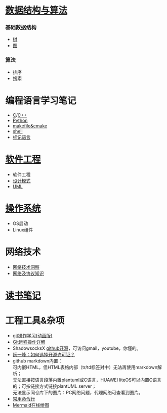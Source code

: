 
# [数据结构与算法](data_struct/README.md)
### 基础数据结构

- [树](data_struct/trees.md)
- [图](data_struct/graph.md)

### 算法
- 排序
- 搜索

# 编程语言学习笔记
* [C](lang/c_feature.md)/[C++](lang/cpp_feature.md)
* [Python](lang/py_feature.md)
* [makefile&cmake](lang/mk_feature.md)
* [shell](lang/sh_feature.md)
* [标记语言](lang/markup_lang.md)


# [软件工程](sw_eng/README.md)
- 软件工程
- [设计模式](sw_eng/patterns.md)
- [UML](sw_eng/uml.md)

# [操作系统](os/README.md)

- OS启动
- Linux组件

# 网络技术
- [网络技术洞察](net/insights.md)
- [网络及协议知识](net/README.md)

# [读书笔记](reading/README.md)

# 工程工具&杂项

- [git操作学习(动画版)](https://learngitbranching.js.org)
- [Git远程操作详解](https://www.ruanyifeng.com/blog/2014/06/git_remote.html)
- ShadowsocksX
[github开源](https://github.com/shadowsocks/ShadowsocksX-NG/releases/tag/v1.9.4)，可访问gmail，youtube，你懂的。
- [阮一峰：如何选择开源许可证？](http://www.ruanyifeng.com/blog/2011/05/how_to_choose_free_software_licenses.html)
- github markdown内置：
</br>可内嵌HTML，但HTML表格内部（tr/td标签对中）无法再使用markdown解析；
</br>无法直接按语言段落内置plantuml或C语言，HUAWEI liteOS可以内置C语言的；可按链接方式链接plantUML server；
</br>无法显示同仓库下的图片：PC网络问题，代理网络可查看到图片。
- [常用命令行](os/freq_cmd.md)
- [Mermaid在线绘图](https://mermaid-js.github.io/mermaid-live-editor/)
